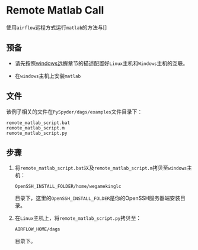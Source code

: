 # Remote Matlab Call

使用``airflow``远程方式运行``matlab``的方法与[]

## 预备

* 请先按照[windows远程](../airflow/window.md)章节的描述配置好``Linux``主机和``Windows``主机的互联。

* 在``windows``主机上安装``matlab``

## 文件

该例子相关的文件在``PySpyder/dags/examples``文件目录下：

```
remote_matlab_script.bat
remote_matlab_script.m
remote_matlab_script.py
```

## 步骤

1. 将``remote_matlab_script.bat``以及``remote_matlab_script.m``拷贝至``windows``主机：

    ```
    OpenSSH_INSTALL_FOLDER/home/wegamekinglc
    ```

    目录下，这里的``OpenSSH_INSTALL_FOLDER``是你的OpenSSH服务器端安装目录。

2. 在``Linux``主机上，将``remote_matlab_script.py``拷贝至：

    ```
    AIRFLOW_HOME/dags
    ```

    目录下。